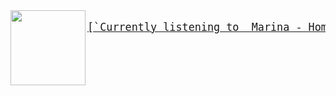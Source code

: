 

<img align="left" width="120" height="120" src="https:&#x2F;&#x2F;lastfm.freetls.fastly.net&#x2F;i&#x2F;u&#x2F;174s&#x2F;68545360644c91971d241be58f54c2e0.jpg">
<a href="google.com">
<big><pre>
[`Currently listening to  Marina - Homewrecker`](https://google.com/)
</pre></big>

</a>